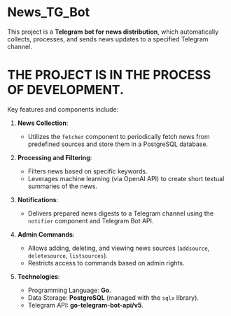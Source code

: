 # News_TG_Bot
This project is a **Telegram bot for news distribution**, which automatically collects, processes, and sends news updates to a specified Telegram channel.

# THE PROJECT IS IN THE PROCESS OF DEVELOPMENT.

Key features and components include:
1. **News Collection**:
    - Utilizes the `fetcher` component to periodically fetch news from predefined sources and store them in a PostgreSQL database.

2. **Processing and Filtering**:
    - Filters news based on specific keywords.
    - Leverages machine learning (via OpenAI API) to create short textual summaries of the news.

3. **Notifications**:
    - Delivers prepared news digests to a Telegram channel using the `notifier` component and Telegram Bot API.

4. **Admin Commands**:
    - Allows adding, deleting, and viewing news sources (`addsource`, `deletesource`, `listsources`).
    - Restricts access to commands based on admin rights.

5. **Technologies**:
    - Programming Language: **Go**.
    - Data Storage: **PostgreSQL** (managed with the `sqlx` library).
    - Telegram API: **go-telegram-bot-api/v5**.
